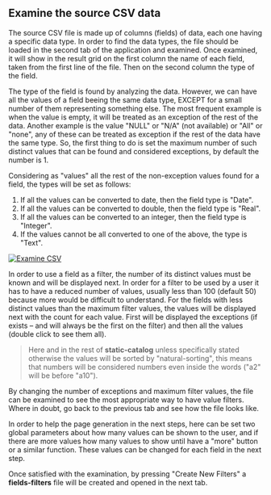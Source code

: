 ﻿## Examine the source CSV data

The source CSV file is made up of columns (fields) of data, each one having a specific data type. In order to find the data types, the file should be loaded in the second tab of the application and examined. Once examined, it will show in the result grid on the first column the name of each field, taken from the first line of the file. Then on the second column the type of the field.

The type of the field is found by analyzing the data. However, we can have all the values of a field beeing the same data type, EXCEPT for a small number of them representing something else. The most frequent example is when the value is empty, it will be treated as an exception of the rest of the data. Another example is the value "NULL" or "N/A" (not available) or "All" or "none", any of these can be treated as exception if the rest of the data have the same type. So, the first thing to do is set the maximum number of such distinct values that can be found and considered exceptions, by default the number is 1.

Considering as "values" all the rest of the non-exception values found for a field, the types will be set as follows:

1. If all the values can be converted to date, then the field type is "Date".
2. If all the values can be converted to double, then the field type is "Real".
3. If all the values can be converted to an integer, then the field type is "Integer".
4. If the values cannot be all converted to one of the above, the type is "Text".

[![Examine CSV]( ../screenshots/static-catalog--examine-csv.png)]( ../screenshots/static-catalog--examine-csv.png)

In order to use a field as a filter, the number of its distinct values must be known and will be displayed next. In order for a filter to be used by a user it has to have a reduced number of values, usually less than 100 (default 50) because more would be difficult to understand. For the fields with less distinct values than the maximum filter values, the values will be displayed next with the count for each value. First will be displayed the exceptions (if exists – and will always be the first on the filter) and then all the values (double click to see them all).

> Here and in the rest of **static-catalog** unless specifically stated otherwise the values will be sorted by "natural-sorting", this means that numbers will be considered numbers even inside the words ("a2" will be before "a10").

By changing the number of exceptions and maximum filter values, the file can be examined to see the most appropriate way to have value filters. Where in doubt, go back to the previous tab and see how the file looks like.

In order to help the page generation in the next steps, here can be set two global parameters about how many values can be shown to the user, and if there are more values how many values to show until have a "more" button or a similar function. These values can be changed for each field in the next step.

Once satisfied with the examination, by pressing "Create New Filters" a **fields-filters** file will be created and opened in the next tab.
